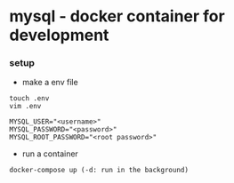 # mysql - docker container for development

### setup

- make a env file
```
touch .env
vim .env

MYSQL_USER="<username>"
MYSQL_PASSWORD="<password>"
MYSQL_ROOT_PASSWORD="<root password>"
```

- run a container

```
docker-compose up (-d: run in the background)
```